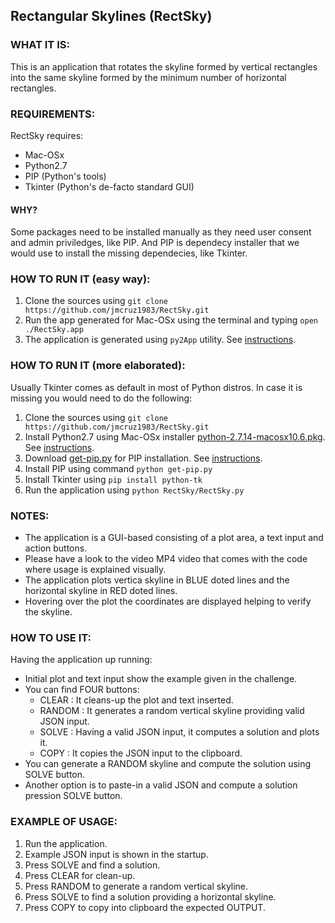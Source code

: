 ## Rectangular Skylines (RectSky)

### WHAT IT IS:
This is an application that rotates the skyline formed by vertical rectangles into the same skyline formed by the 
minimum number of horizontal rectangles.

### REQUIREMENTS:
RectSky requires:
* Mac-OSx
* Python2.7
* PIP (Python's tools)
* Tkinter (Python's de-facto standard GUI)

#### WHY?
Some packages need to be installed manually as they need user consent and admin priviledges, 
like PIP.
And PIP is dependecy installer that we would use to install the missing dependecies, like Tkinter.

### HOW TO RUN IT (easy way):
1. Clone the sources using ```git clone https://github.com/jmcruz1983/RectSky.git```
2. Run the app generated for Mac-OSx using the terminal and typing ```open ./RectSky.app```
3. The application is generated using ```py2App``` utility. See [instructions](https://www.metachris.com/2015/11/create-standalone-mac-os-x-applications-with-python-and-py2app/). 

### HOW TO RUN IT (more elaborated):
Usually Tkinter comes as default in most of Python distros. In case it is missing you would need to do the following:
1. Clone the sources using ```git clone https://github.com/jmcruz1983/RectSky.git```
2. Install Python2.7 using Mac-OSx installer [python-2.7.14-macosx10.6.pkg](https://www.python.org/ftp/python/2.7.14/python-2.7.14-macosx10.6.pkg). See [instructions](https://www.python.org/downloads/release/python-2714/).
3. Download [get-pip.py](https://bootstrap.pypa.io/get-pip.py) for PIP installation. See [instructions](https://pip.pypa.io/en/stable/installing/).
4. Install PIP using command ```python get-pip.py```
5. Install Tkinter using ```pip install python-tk```
6. Run the application using ```python RectSky/RectSky.py```

### NOTES:
* The application is a GUI-based consisting of a plot area, a text input and action buttons.
* Please have a look to the video MP4 video that comes with the code where usage is explained visually.
* The application plots vertica skyline in BLUE doted lines and the horizontal skyline in RED doted lines.
* Hovering over the plot the coordinates are displayed helping to verify the skyline.

### HOW TO USE IT:
Having the application up running:
* Initial plot and text input show the example given in the challenge.
* You can find FOUR buttons:
    * CLEAR : It cleans-up the plot and text inserted.
    * RANDOM : It generates a random vertical skyline providing valid JSON input.
    * SOLVE : Having a valid JSON input, it computes a solution and plots it. 
    * COPY : It copies the JSON input to the clipboard.
* You can generate a RANDOM skyline and compute the solution using SOLVE button.
* Another option is to paste-in a valid JSON and compute a solution pression SOLVE button.

### EXAMPLE OF USAGE:
1. Run the application.
2. Example JSON input is shown in the startup.
3. Press SOLVE and find a solution.
4. Press CLEAR for clean-up.
5. Press RANDOM to generate a random vertical skyline.
6. Press SOLVE to find a solution providing a horizontal skyline.
7. Press COPY to copy into clipboard the expected OUTPUT.
